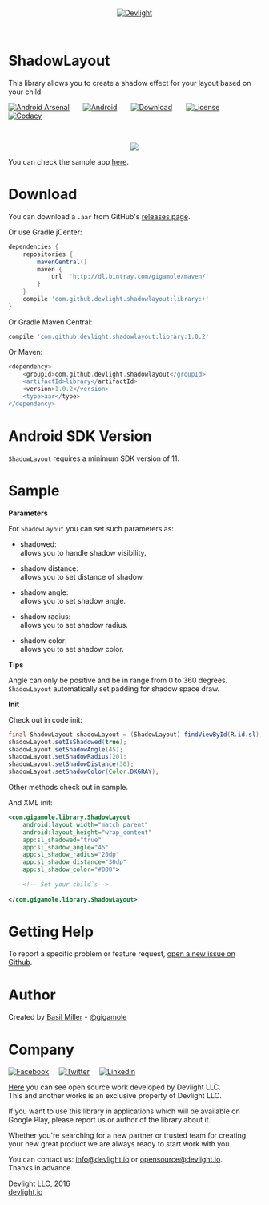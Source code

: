 <br/>
<p align="center">
  <a href="http://devlight.io">
      <img src ="https://drive.google.com/uc?export=download&id=0BxPO_UeS7wScLVBKck51Z1Rzb0E" alt="Devlight"/>
  </a>
</p>
<br/>

ShadowLayout
============

This library allows you to create a shadow effect for your layout based on your child.

[![Android Arsenal](https://drive.google.com/uc?export=download&id=0BxPO_UeS7wScd2otYkEydkdjNUk)](http://android-arsenal.com/details/1/3524)
&nbsp;&nbsp;&nbsp;&nbsp;&nbsp;
[![Android](https://drive.google.com/uc?export=download&id=0BxPO_UeS7wSccEZaclNGN0R5OWc)](https://github.com/DevLight-Mobile-Agency)
&nbsp;&nbsp;&nbsp;&nbsp;&nbsp;
[![Download](https://drive.google.com/uc?export=download&id=0BxPO_UeS7wScLXZTaGprRXZXeEU)](https://bintray.com/gigamole/maven/shadowlayout/_latestVersion)
&nbsp;&nbsp;&nbsp;&nbsp;&nbsp;
[![License](https://drive.google.com/uc?export=download&id=0BxPO_UeS7wScU0tmeFpGMHVWNWs)](https://github.com/DevLight-Mobile-Agency/ShadowLayout/blob/master/LICENSE.txt)
&nbsp;&nbsp;&nbsp;&nbsp;&nbsp;
[![Codacy](https://drive.google.com/uc?export=download&id=0BxPO_UeS7wScSHhmckZyeGJDcXc)](https://www.codacy.com/app/gigamole53/ShadowLayout?utm_source=github.com&amp;utm_medium=referral&amp;utm_content=DevLight-Mobile-Agency/ShadowLayout&amp;utm_campaign=Badge_Grade)

<br/>

<p align="center">
    <img src="https://drive.google.com/uc?export=download&id=0BxPO_UeS7wScT3JXY2t5TzhkTDg"/>
</p>

You can check the sample app [here](https://github.com/DevLight-Mobile-Agency/ShadowLayout/tree/master/app).

Download
========

You can download a `.aar` from GitHub's [releases page](https://github.com/DevLight-Mobile-Agency/ShadowLayout/releases).

Or use Gradle jCenter:

```groovy
dependencies {
    repositories {
        mavenCentral()
        maven {
            url  'http://dl.bintray.com/gigamole/maven/'
        }
    }
    compile 'com.github.devlight.shadowlayout:library:+'
}
```

Or Gradle Maven Central:

```groovy
compile 'com.github.devlight.shadowlayout:library:1.0.2'
```

Or Maven:

```groovy
<dependency>
    <groupId>com.github.devlight.shadowlayout</groupId>
    <artifactId>library</artifactId>
    <version>1.0.2</version>
    <type>aar</type>
</dependency>
```

Android SDK Version
===================

`ShadowLayout` requires a minimum SDK version of 11. 

Sample
======

<b>Parameters</b>

For `ShadowLayout` you can set such parameters as:
 
 - shadowed:  
    allows you to handle shadow visibility.
    
 - shadow distance:  
    allows you to set distance of shadow.    

 - shadow angle:  
    allows you to set shadow angle.
    
 - shadow radius:  
    allows you to set shadow radius.
     
 - shadow color:  
    allows you to set shadow color.
    
<b>Tips</b>

Angle can only be positive and be in range from 0 to 360 degrees.  
`ShadowLayout` automatically set padding for shadow space draw.

<b>Init</b>

Check out in code init:

```java
final ShadowLayout shadowLayout = (ShadowLayout) findViewById(R.id.sl);
shadowLayout.setIsShadowed(true);
shadowLayout.setShadowAngle(45);
shadowLayout.setShadowRadius(20);
shadowLayout.setShadowDistance(30);
shadowLayout.setShadowColor(Color.DKGRAY);
```
            
Other methods check out in sample.

And XML init:

```xml
<com.gigamole.library.ShadowLayout
    android:layout_width="match_parent"
    android:layout_height="wrap_content"
    app:sl_shadowed="true"
    app:sl_shadow_angle="45"
    app:sl_shadow_radius="20dp"
    app:sl_shadow_distance="30dp"
    app:sl_shadow_color="#000">
    
    <!-- Set your child`s-->
    
</com.gigamole.library.ShadowLayout>
```

Getting Help
============

To report a specific problem or feature request, [open a new issue on Github](https://github.com/DevLight-Mobile-Agency/ShadowLayout/issues/new).

Author
======

Created by [Basil Miller](https://github.com/GIGAMOLE) - [@gigamole](mailto:gigamole53@gmail.com)

Company
=======

[![Facebook](https://drive.google.com/uc?export=download&id=0BxPO_UeS7wScaGhGVFNKU0VxMnc)](https://www.facebook.com/devlightagency)&nbsp;&nbsp;&nbsp;&nbsp;&nbsp;[![Twitter](https://drive.google.com/uc?export=download&id=0BxPO_UeS7wScZ1ExQWh5cHF5cVE)](https://twitter.com/DevLightIO)&nbsp;&nbsp;&nbsp;&nbsp;&nbsp;[![LinkedIn](https://drive.google.com/uc?export=download&id=0BxPO_UeS7wSccGZINzEycE1nVFE)](https://www.linkedin.com/company/devlight)

[Here](https://github.com/DevLight-Mobile-Agency) you can see open source work developed by Devlight LLC.  
This and another works is an exclusive property of Devlight LLC. 

If you want to use this library in applications which will be available on Google Play, please report us or author of the library about it.

Whether you're searching for a new partner or trusted team for creating your new great product we are always ready to start work with you. 

You can contact us: info@devlight.io or opensource@devlight.io.  
Thanks in advance.

Devlight LLC, 2016  
[devlight.io](http://devlight.io) 

